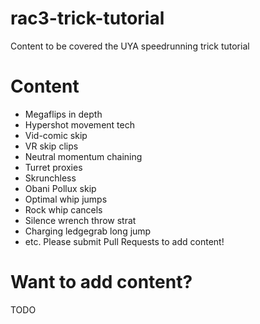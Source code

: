 # rac3-trick-tutorial
Content to be covered the UYA speedrunning trick tutorial

# Content
- Megaflips in depth
- Hypershot movement tech
- Vid-comic skip
- VR skip clips
- Neutral momentum chaining
- Turret proxies
- Skrunchless
- Obani Pollux skip
- Optimal whip jumps
- Rock whip cancels
- Silence wrench throw strat
- Charging ledgegrab long jump
- etc. Please submit Pull Requests to add content!

# Want to add content?
TODO
